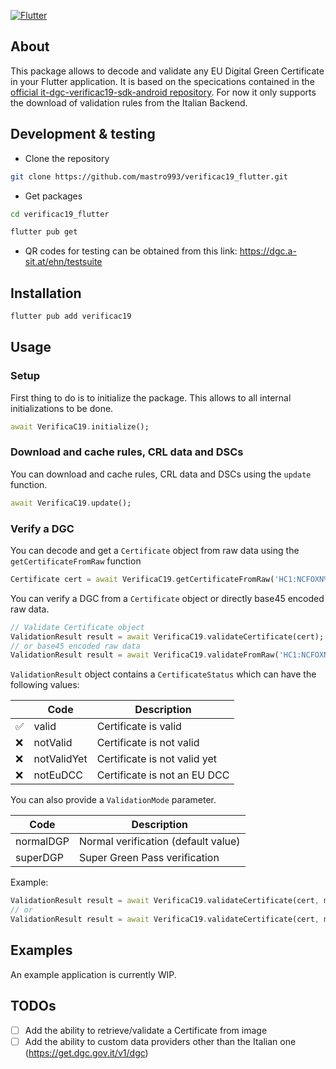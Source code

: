 [![Flutter](https://github.com/mastro993/verificac19_flutter/actions/workflows/flutter-ci.yml/badge.svg?branch=master)](https://github.com/mastro993/verificac19_flutter/actions/workflows/flutter-ci.yml)

## About

This package allows to decode and validate any EU Digital Green Certificate in your Flutter application. It is based on the specications contained in the [official it-dgc-verificac19-sdk-android repository](https://github.com/ministero-salute/it-dgc-verificac19-sdk-android).
For now it only supports the download of validation rules from the Italian Backend.

## Development & testing

- Clone the repository

```sh
git clone https://github.com/mastro993/verificac19_flutter.git
```

- Get packages

```sh
cd verificac19_flutter

flutter pub get
```

- QR codes for testing can be obtained from this link: https://dgc.a-sit.at/ehn/testsuite

## Installation

```sh
flutter pub add verificac19
```

## Usage

### Setup

First thing to do is to initialize the package. This allows to all internal initializations to be done.

```dart
await VerificaC19.initialize();
```

### Download and cache rules, CRL data and DSCs

You can download and cache rules, CRL data and DSCs using the `update` function.

```dart
await VerificaC19.update();
```

### Verify a DGC

You can decode and get a `Certificate` object from raw data using the `getCertificateFromRaw` function

```dart
Certificate cert = await VerificaC19.getCertificateFromRaw('HC1:NCFOXN%TSMAHN-H3ZSUZK+.V0ET9%6-AH...');
```

You can verify a DGC from a `Certificate` object or directly base45 encoded raw data.

```dart
// Validate Certificate object
ValidationResult result = await VerificaC19.validateCertificate(cert);
// or base45 encoded raw data
ValidationResult result = await VerificaC19.validateFromRaw('HC1:NCFOXN%TSMAHN-H3ZSUZK+.V0ET9%6-AH...');
```

`ValidationResult` object contains a `CertificateStatus` which can have the following values:

|     | Code        | Description                  |
| --- | ----------- | ---------------------------- |
| ✅  | valid       | Certificate is valid         |
| ❌  | notValid    | Certificate is not valid     |
| ❌  | notValidYet | Certificate is not valid yet |
| ❌  | notEuDCC    | Certificate is not an EU DCC |

You can also provide a `ValidationMode` parameter.

| Code      | Description                         |
| --------- | ----------------------------------- |
| normalDGP | Normal verification (default value) |
| superDGP  | Super Green Pass verification       |

Example:

```dart
ValidationResult result = await VerificaC19.validateCertificate(cert, mode: ValidationMode.normalDGP);
// or
ValidationResult result = await VerificaC19.validateCertificate(cert, mode: ValidationMode.superDGP);
```

## Examples

An example application is currently WIP.

## TODOs

- [ ] Add the ability to retrieve/validate a Certificate from image
- [ ] Add the ability to custom data providers other than the Italian one (https://get.dgc.gov.it/v1/dgc)

